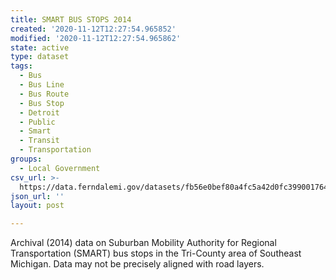 ```yaml
---
title: SMART BUS STOPS 2014
created: '2020-11-12T12:27:54.965852'
modified: '2020-11-12T12:27:54.965862'
state: active
type: dataset
tags:
  - Bus
  - Bus Line
  - Bus Route
  - Bus Stop
  - Detroit
  - Public
  - Smart
  - Transit
  - Transportation
groups:
  - Local Government
csv_url: >-
  https://data.ferndalemi.gov/datasets/fb56e0bef80a4fc5a42d0fc399001764_0.csv?outSR=%7B%22latestWkid%22%3A2898%2C%22wkid%22%3A2898%7D
json_url: ''
layout: post

---
```

Archival (2014) data on Suburban Mobility Authority for Regional Transportation (SMART) bus stops in the Tri-County area of Southeast Michigan. Data may not be precisely aligned
with road layers.
